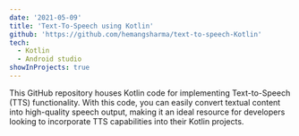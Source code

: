 ```yaml
---
date: '2021-05-09'
title: 'Text-To-Speech using Kotlin'
github: 'https://github.com/hemangsharma/text-to-speech-Kotlin'
tech:
  - Kotlin
  - Android studio
showInProjects: true
---
```


This GitHub repository houses Kotlin code for implementing Text-to-Speech (TTS) functionality. With this code, you can easily convert textual content into high-quality speech output, making it an ideal resource for developers looking to incorporate TTS capabilities into their Kotlin projects.
